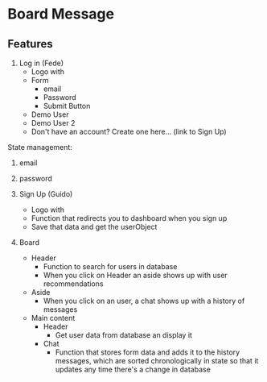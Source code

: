 # Board Message

## Features
1. Log in (Fede)
    *   Logo with <BoardMessage />
    *   Form
        *   email
        *   Password
        *   Submit Button
    *   Demo User 
    *   Demo User 2
    *   Don't have an account? Create one here... (link to Sign Up)

State management: 
1. email
2. password

2. Sign Up (Guido)
    *   Logo with <BoardMessage />
    *   Function that redirects you to dashboard when you sign up
    *   Save that data and get the userObject

3. Board
    *   Header
        *   Function to search for users in database
        *   When you click on Header an aside shows up with user recommendations
    *   Aside
        *   When you click on an user, a chat shows up with a history of messages
    *   Main content
        *   Header
            *   Get user data from database an display it
        *   Chat
            *   Function that stores form data and adds it to the history messages, which are sorted chronologically in state so that it updates any time there's a change in database


